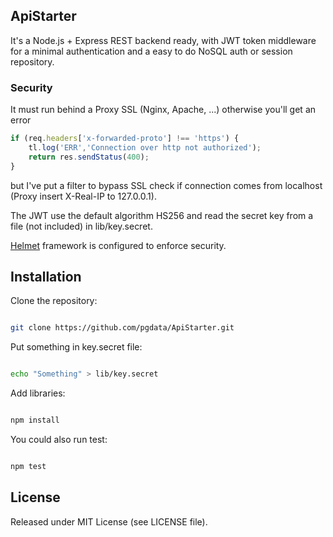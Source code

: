 ## ApiStarter

It's a Node.js + Express REST backend ready, with JWT token middleware for a minimal authentication and a easy to do NoSQL auth or session repository.

### Security

It must run behind a Proxy SSL (Nginx, Apache, ...) otherwise you'll get an error

```javascript
if (req.headers['x-forwarded-proto'] !== 'https') {
    tl.log('ERR','Connection over http not authorized');
    return res.sendStatus(400);
}
```
but I've put a filter to bypass SSL check if connection comes from localhost (Proxy insert X-Real-IP to 127.0.0.1).

The JWT use the default algorithm HS256 and read the secret key from a file (not included) in lib/key.secret.

[Helmet](https://github.com/helmetjs/helmet) framework is configured to enforce security.  

## Installation

Clone the repository:

```sh

git clone https://github.com/pgdata/ApiStarter.git

```
Put something in key.secret file:

```sh

echo "Something" > lib/key.secret

```

Add libraries:

```sh

npm install

```

You could also run test:

```sh

npm test

```

## License

Released under MIT License (see LICENSE file).
